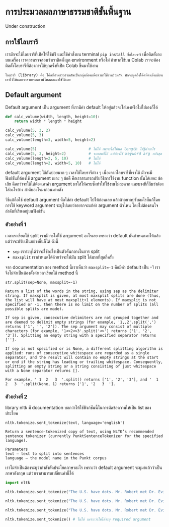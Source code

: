 # การประมวลผลภาษาธรรมชาติขั้นพื้นฐาน
Under construction

## การใช้ไลบรารี
เรามักจะใช้ไลบรารีที่เปิดให้ใช้ฟรี และใช้คำสั่งบน terminal `pip install ชื่อไลบรารี` เพื่อติดตั้งลงบนเครื่อง เราควรตรวจสอบว่าเราติดตั้งถูก environment หรือไม่ ถ้าหากใช้บน Colab เราจะต้องติดตั้งไลบรารีที่ต้องการใช้ทุกครั้งที่เปิด Colab ขึ้นมาใช้งาน
```{margin} คำศัพท์
ไลบรารี (library) คือ โค้ดที่สามารถรวมกันเป็นกลุ่มก้อนเพื่อนำมาใช้งานร่วมกัน มักจะพูดถึงโค้ดที่คนอื่นเขียนเอาไว้ให้และเราสามารถดาวน์โหลดลงมาใช้ได้เลย 
```

## Default argument
Default argument เป็น argument ที่เรามีค่า default ให้อยู่แล้วจะใส่เองหรือไม่ใส่เองก็ได้ 

```python
def calc_volume(width, length, height=10):
    return width * length * height

calc_volume(5, 3, 2)
calc_volume(5, 3)
calc_volume(length=3, width=5, height=2)

calc_volume(5)                       # ไม่ได้ เพราะใส่ไม่พอ length ไม่รู้ค่าอะไร
calc_volume(5, 3, height=2)          # จะผสมก็ได้ แต่ต้องใช้ keyword arg หลังสุด
calc_volume(length=2, 5, 10)         # ไม่ได้
calc_volume(length=2, width=5, 10)   # ไม่ได้
```

default argument ใช้กันบ่อยมาก ๆ เวลาใช้ไลบรารีต่าง ๆ
เนื่องจากไลบรารีที่เราใช้ มักจะมีฟังก์ชันที่ต้องใช้ argument เยอะ ๆ 
ข้อดี คือเราสามารถปรับวิธีการใช้งาน function นั้นได้เยอะ
ข้อเสีย คือกว่าจะใช้ได้ต้องเอาค่า argument มาใส่ให้ครบซึ่งทำให้ใช้งานไม่สะดวก และบางทีก็ลืมว่าต้องใส่อะไรบ้าง ลำดับอะไรมาก่อนมาหลัง

วิธีแก้คือใช้ default argument คือใส่ค่า default ไปให้ก่อนเลย แล้วถ้าอยากปรับอะไรก็แก้โดยการใช้ keyword argument ระบุไปเลยว่าอยากจะแก้ค่า argument ตัวไหน โดยไม่ต้องสนใจลำดับที่เรียงอยู่บนฟังก์ชัน

### ตัวอย่างที่ 1
เวลาเราเรียกใช้ split เรามักจะไม่ใช้ argument อะไรเลย เพราะว่า default มันกำหนดมาให้แล้วแต่ว่าจะปรับเป็นอย่างอื่นก็ได้ ดังนี้

- `sep` เราระบุได้ว่าจะใช้อะไรเป็นตัวคั่นกลางในการ split
- `maxsplit` เรากำหนดได้ด้วยว่าจะให้มัน split ได้มากที่สุดกี่ครั้ง

จาก documentation ของ method นี้เราเห็นว่า `maxsplit=-1`  คือมีค่า default เป็น -1 เราจึงไม่จำเป็นต้องตั้งค่าเวลาเรียกใช้ method นี้

```
str.split(sep=None, maxsplit=-1)

Return a list of the words in the string, using sep as the delimiter string. If maxsplit is given, at most maxsplit splits are done (thus, the list will have at most maxsplit+1 elements). If maxsplit is not specified or -1, then there is no limit on the number of splits (all possible splits are made).

If sep is given, consecutive delimiters are not grouped together and are deemed to delimit empty strings (for example, '1,,2'.split(',') returns ['1', '', '2']). The sep argument may consist of multiple characters (for example, '1<>2<>3'.split('<>') returns ['1', '2', '3']). Splitting an empty string with a specified separator returns [''].

If sep is not specified or is None, a different splitting algorithm is applied: runs of consecutive whitespace are regarded as a single separator, and the result will contain no empty strings at the start or end if the string has leading or trailing whitespace. Consequently, splitting an empty string or a string consisting of just whitespace with a None separator returns [].

For example, ' 1  2   3  '.split() returns ['1', '2', '3'], and '  1  2   3  '.split(None, 1) returns ['1', '2   3  '].
```

### ตัวอย่างที่ 2
library nltk มี documentation บอกว่าให้ใช้ฟังก์ชันนี้ในการตัดข้อความให้เป็น list ของประโยค
```
nltk.tokenize.sent_tokenize(text, language='english')

Return a sentence-tokenized copy of text, using NLTK’s recommended sentence tokenizer (currently PunktSentenceTokenizer for the specified language).

Parameters
text – text to split into sentences
language – the model name in the Punkt corpus
```
เราไม่จำเป็นต้องระบุว่ากำลังตัดประโยคภาษาอะไร เพราะว่า default argument ระบุมาแล้วว่าเป็นภาษาอังกฤษ แต่ว่าเราสามารถเปลี่ยนค่านี้ได้

```python
import nltk

nltk.tokenize.sent_tokenize("The U.S. have dots. Mr. Robert met Dr. Evil in the lab.")  

nltk.tokenize.sent_tokenize("The U.S. have dots. Mr. Robert met Dr. Evil in the lab.", language='en')

nltk.tokenize.sent_tokenize("The U.S. have dots. Mr. Robert met Dr. Evil in the lab.", language='fr')

nltk.tokenize.sent_tokenize() # ไม่ได้ เพราะว่าไม่ได้ระบุ required argument
```
